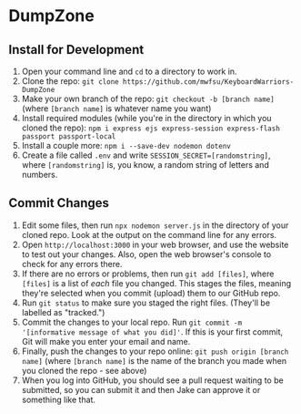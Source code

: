 # DumpZone
## Install for Development
1. Open your command line and `cd` to a directory to work in.
2. Clone the repo: `git clone https://github.com/mwfsu/KeyboardWarriors-DumpZone`
3. Make your own branch of the repo: `git checkout -b [branch name]` (where `[branch name]` is whatever name you want)
4. Install required modules (while you're in the directory in which you cloned the repo): `npm i express ejs express-session express-flash passport passport-local`
5. Install a couple more: `npm i --save-dev nodemon dotenv`
6. Create a file called `.env` and write `SESSION_SECRET=[randomstring]`, where `[randomstring]` is, you know, a random string of letters and numbers.

## Commit Changes
1. Edit some files, then run `npx nodemon server.js` in the directory of your cloned repo. Look at the output on the command line for any errors.
2. Open `http://localhost:3000` in your web browser, and use the website to test out your changes. Also, open the web browser's console to check for any errors there.
3. If there are no errors or problems, then run `git add [files]`, where `[files]` is a list of _each_ file you changed. This stages the files, meaning they're selected when you commit (upload) them to our GitHub repo.
4. Run `git status` to make sure you staged the right files. (They'll be labelled as "tracked.")
5. Commit the changes to your local repo. Run `git commit -m '[informative message of what you did]'`. If this is your first commit, Git will make you enter your email and name.
6. Finally, push the changes to your repo online: `git push origin [branch name]` (where `[branch name]` is the name of the branch you made when you cloned the repo - see above)
7. When you log into GitHub, you should see a pull request waiting to be submitted, so you can submit it and then Jake can approve it or something like that.
